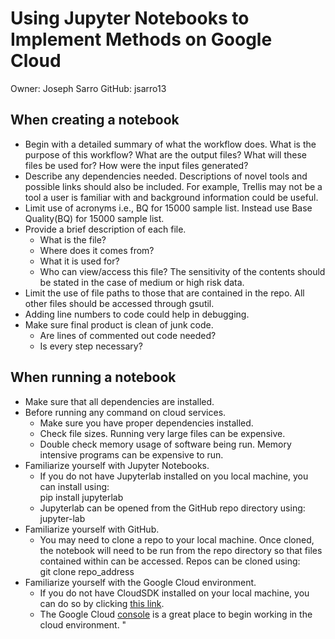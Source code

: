 # Using Jupyter Notebooks to Implement Methods on Google Cloud
Owner: Joseph Sarro
GitHub: jsarro13

## When creating a notebook
* Begin with a detailed summary of what the workflow does. What is the purpose of this workflow? What are the output files? What will these files be used for? How were the input files generated?
* Describe any dependencies needed. Descriptions of novel tools and possible links should also be included. For example, Trellis may not be a tool a user is familiar with and background information could be useful.
* Limit use of acronyms i.e., BQ for 15000 sample list. Instead use Base Quality(BQ) for 15000 sample list.
* Provide a brief description of each file.
  * What is the file?
  * Where does it comes from?
  * What it is used for?
  * Who can view/access this file? The sensitivity of the contents should be stated in the case of medium or high risk data.
* Limit the use of file paths to those that are contained in the repo. All other files should be accessed through gsutil.
* Adding line numbers to code could help in debugging.
* Make sure final product is clean of junk code.
  * Are lines of commented out code needed?
  * Is every step necessary?

## When running a notebook
* Make sure that all dependencies are installed.
* Before running any command on cloud services.
  * Make sure you have proper dependencies installed.
  * Check file sizes. Running very large files can be expensive.
  * Double check memory usage of software being run. Memory intensive programs can be expensive to run.
* Familiarize yourself with Jupyter Notebooks.
  * If you do not have Jupyterlab installed on you local machine, you can install using: <br> pip install jupyterlab
  * Jupyterlab can be opened from the GitHub repo directory using: <br> jupyter-lab
* Familiarize yourself with GitHub.
  * You may need to clone a repo to your local machine. Once cloned, the notebook will need to be run from the repo directory so that files contained within can be accessed. Repos can be cloned using: <br> git clone repo_address
* Familiarize yourself with the Google Cloud environment.
  * If you do not have CloudSDK installed on your local machine, you can do so by clicking [this link](https://cloud.google.com/sdk/docs/install).
  * The Google Cloud [console](console.cloud.google.com) is a great place to begin working in the cloud environment. "